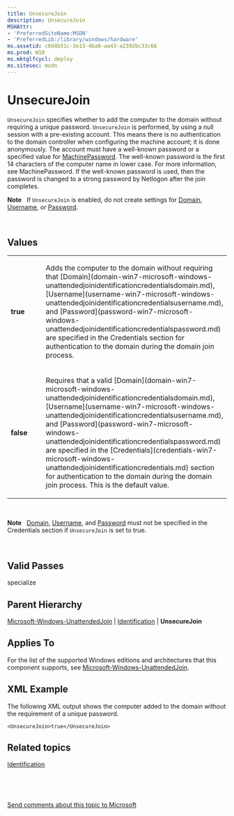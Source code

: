 ```yaml
---
title: UnsecureJoin
description: UnsecureJoin
MSHAttr:
- 'PreferredSiteName:MSDN'
- 'PreferredLib:/library/windows/hardware'
ms.assetid: c0d4b51c-3e13-4ba8-aa43-a2392bc33c66
ms.prod: W10
ms.mktglfcycl: deploy
ms.sitesec: msdn
---
```


# UnsecureJoin


`UnsecureJoin` specifies whether to add the computer to the domain without requiring a unique password. `UnsecureJoin` is performed, by using a null session with a pre-existing account. This means there is no authentication to the domain controller when configuring the machine account; it is done anonymously. The account must have a well-known password or a specified value for [MachinePassword](machinepassword-win7-microsoft-windows-unattendedjoinidentificationmachinepassword.md). The well-known password is the first 14 characters of the computer name in lower case. For more information, see MachinePassword. If the well-known password is used, then the password is changed to a strong password by Netlogon after the join completes.

**Note**  
If `UnsecureJoin` is enabled, do not create settings for [Domain](domain-win7-microsoft-windows-unattendedjoinidentificationcredentialsdomain.md), [Username](username-win7-microsoft-windows-unattendedjoinidentificationcredentialsusername.md), or [Password](password-win7-microsoft-windows-unattendedjoinidentificationcredentialspassword.md).

 

## Values


<table>
<colgroup>
<col width="50%" />
<col width="50%" />
</colgroup>
<tbody>
<tr class="odd">
<td><p><strong>true</strong></p></td>
<td><p>Adds the computer to the domain without requiring that [Domain](domain-win7-microsoft-windows-unattendedjoinidentificationcredentialsdomain.md), [Username](username-win7-microsoft-windows-unattendedjoinidentificationcredentialsusername.md), and [Password](password-win7-microsoft-windows-unattendedjoinidentificationcredentialspassword.md) are specified in the Credentials section for authentication to the domain during the domain join process.</p></td>
</tr>
<tr class="even">
<td><p><strong>false</strong></p></td>
<td><p>Requires that a valid [Domain](domain-win7-microsoft-windows-unattendedjoinidentificationcredentialsdomain.md), [Username](username-win7-microsoft-windows-unattendedjoinidentificationcredentialsusername.md), and [Password](password-win7-microsoft-windows-unattendedjoinidentificationcredentialspassword.md) are specified in the [Credentials](credentials-win7-microsoft-windows-unattendedjoinidentificationcredentials.md) section for authentication to the domain during the domain join process. This is the default value.</p></td>
</tr>
</tbody>
</table>

 

**Note**  
[Domain](domain-win7-microsoft-windows-unattendedjoinidentificationcredentialsdomain.md), [Username](username-win7-microsoft-windows-unattendedjoinidentificationcredentialsusername.md), and [Password](password-win7-microsoft-windows-unattendedjoinidentificationcredentialspassword.md) must not be specified in the Credentials section if `UnsecureJoin` is set to true.

 

## Valid Passes


specialize

## Parent Hierarchy


[Microsoft-Windows-UnattendedJoin](microsoft-windows-unattendedjoin-win7-microsoft-windows-unattendedjoin.md) | [Identification](identification-win7-microsoft-windows-unattendedjoinidentification.md) | **UnsecureJoin**

## Applies To


For the list of the supported Windows editions and architectures that this component supports, see [Microsoft-Windows-UnattendedJoin](microsoft-windows-unattendedjoin-win7-microsoft-windows-unattendedjoin.md).

## XML Example


The following XML output shows the computer added to the domain without the requirement of a unique password.

``` syntax
<UnsecureJoin>true</UnsecureJoin>
```

## Related topics


[Identification](identification-win7-microsoft-windows-unattendedjoinidentification.md)

 

 

[Send comments about this topic to Microsoft](mailto:wsddocfb@microsoft.com?subject=Documentation%20feedback%20%5Bp_unattend\p_unattend%5D:%20UnsecureJoin%20%20RELEASE:%20%2810/3/2016%29&body=%0A%0APRIVACY%20STATEMENT%0A%0AWe%20use%20your%20feedback%20to%20improve%20the%20documentation.%20We%20don't%20use%20your%20email%20address%20for%20any%20other%20purpose,%20and%20we'll%20remove%20your%20email%20address%20from%20our%20system%20after%20the%20issue%20that%20you're%20reporting%20is%20fixed.%20While%20we're%20working%20to%20fix%20this%20issue,%20we%20might%20send%20you%20an%20email%20message%20to%20ask%20for%20more%20info.%20Later,%20we%20might%20also%20send%20you%20an%20email%20message%20to%20let%20you%20know%20that%20we've%20addressed%20your%20feedback.%0A%0AFor%20more%20info%20about%20Microsoft's%20privacy%20policy,%20see%20http://privacy.microsoft.com/default.aspx. "Send comments about this topic to Microsoft")





